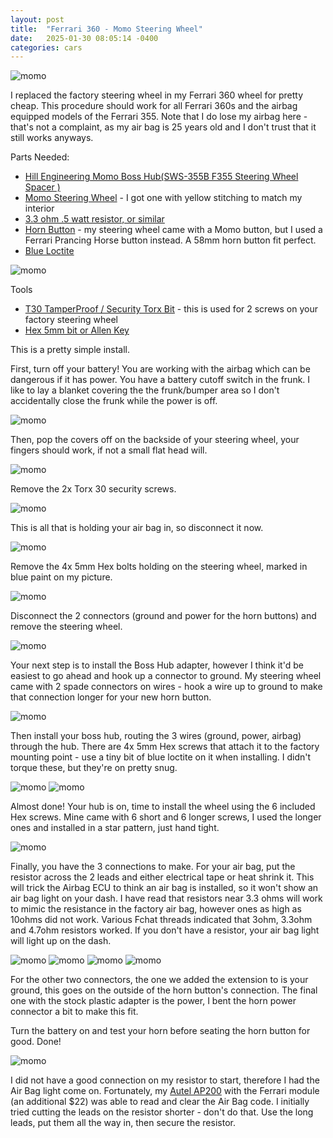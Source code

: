 ```yaml
---
layout: post
title:  "Ferrari 360 - Momo Steering Wheel"
date:   2025-01-30 08:05:14 -0400
categories: cars
---
```


![momo](/images/momo/12.jpg)

I replaced the factory steering wheel in my Ferrari 360 wheel for pretty cheap. This procedure should work for all Ferrari 360s and the airbag equipped models of the Ferrari 355. Note that I do lose my airbag here - that's not a complaint, as my air bag is 25 years old and I don't trust that it still works anyways. 

Parts Needed:
* [Hill Engineering Momo Boss Hub(SWS-355B F355 Steering Wheel Spacer
)](https://www.ricambiamerica.com/sws-355b-f355-steering-wheel-spacer.html)
* [Momo Steering Wheel](https://amzn.to/42w0FjL) - I got one with yellow stitching to match my interior
* [3.3 ohm .5 watt resistor, or similar](https://amzn.to/3WFbBrj)
* [Horn Button](https://www.ebay.com/itm/154687784793?_skw=momo+ferrari+horn&itmmeta=01JJVQEN631YMQTXEDNK5ZEK8R&hash=item24041c4759:g:U5gAAOSwZI5mOOj-&itmprp=enc%3AAQAJAAAA0HoV3kP08IDx%2BKZ9MfhVJKknbIwvbUQbfYVcCw6dzScE3B7OMdktFWycCneCJ9%2FcnZg4lIS3xHOohsDxEp1bl3y2UeBbNFA3JNcTBYNnoJMqDAANz6C5gRFQkGT6TD5jHOS6WrOtdoVGrbjdpiEr7Ht8yKS9iWiU6EvFdMhGk%2FPbXZk6dN6mZ138Qfjvo1H1avJnqQ%2Fu0YK26dN23IPmYzqjC2qvC2e2YAQ9DB6NF9A2x5qgQyy%2B123ZtDPsMeQkAvC3qjEpWpXgU%2FVdNfP8xlg%3D%7Ctkp%3ABk9SR5jTuveWZQ) - my steering wheel came with a Momo button, but I used a Ferrari Prancing Horse button instead. A 58mm horn button fit perfect. 
* [Blue Loctite](https://amzn.to/3WBriQo)

![momo](/images/momo/1.jpg)

Tools
* [T30 TamperProof / Security Torx Bit](https://amzn.to/3WAU183) - this is used for 2 screws on your factory steering wheel
* [Hex 5mm bit or Allen Key](https://amzn.to/3Cq6Nzn)

This is a pretty simple install. 

First, turn off your battery! You are working with the airbag which can be dangerous if it has power. You have a battery cutoff switch in the frunk. I like to lay a blanket covering the the frunk/bumper area so I don't accidentally close the frunk while the power is off. 

![momo](/images/momo/2.jpg)

Then, pop the covers off on the backside of your steering wheel, your fingers should work, if not a small flat head will. 

![momo](/images/momo/3.jpg)

Remove the 2x Torx 30 security screws. 

![momo](/images/momo/4.jpg)

This is all that is holding your air bag in, so disconnect it now. 

![momo](/images/momo/5.jpg)

Remove the 4x 5mm Hex bolts holding on the steering wheel, marked in blue paint on my picture. 
 
![momo](/images/momo/6.jpg)

Disconnect the 2 connectors (ground and power for the horn buttons) and remove the steering wheel. 

![momo](/images/momo/8.jpg)

Your next step is to install the Boss Hub adapter, however I think it'd be easiest to go ahead and hook up a connector to ground. My steering wheel came with 2 spade connectors on wires - hook a wire up to ground to make that connection longer for your new horn button. 

![momo](/images/momo/7.jpg)

Then install your boss hub, routing the 3 wires (ground, power, airbag) through the hub. There are 4x 5mm Hex screws that attach it to the factory mounting point - use a tiny bit of blue loctite on it when installing. I didn't torque these, but they're on pretty snug. 

![momo](/images/momo/9.jpg)
![momo](/images/momo/10.jpg)

Almost done! Your hub is on, time to install the wheel using the 6 included Hex screws. Mine came with 6 short and 6 longer screws, I used the longer ones and installed in a star pattern, just hand tight. 

![momo](/images/momo/11.jpg)

Finally, you have the 3 connections to make. For your air bag, put the resistor across the 2 leads and either electrical tape or heat shrink it. This will trick the Airbag ECU to think an air bag is installed, so it won't show an air bag light on your dash. I have read that resistors near 3.3 ohms  will work to mimic the resistance in the factory air bag, however ones as high as 10ohms did not work. Various Fchat threads indicated that 3ohm, 3.3ohm and 4.7ohm resistors worked. If you don't have a resistor, your air bag light will light up on the dash. 

![momo](/images/momo/13.jpg)
![momo](/images/momo/14.jpg)
![momo](/images/momo/15.jpg)
![momo](/images/momo/16.jpg)

For the other two connectors, the one we added the extension to is your ground, this goes on the outside of the horn button's connection. The final one with the stock plastic adapter is the power, I bent the horn power connector a bit to make this fit. 

Turn the battery on and test your horn before seating the horn button for good. Done!

![momo](/images/momo/12.jpg)

I did not have a good connection on my resistor to start, therefore I had the Air Bag light come on. Fortunately, my [Autel AP200](https://amzn.to/4hzwcp8) with the Ferrari module (an additional $22) was able to read and clear the Air Bag code. I initially tried cutting the leads on the resistor shorter - don't do that. Use the long leads, put them all the way in, then secure the resistor. 

